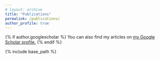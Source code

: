 ```yaml
---
# layout: archive
title: "Publications"
permalink: /publications/
author_profile: true
---
```


{% if author.googlescholar %}
  You can also find my articles on <u><a href="{{author.googlescholar}}">my Google Scholar profile</a>.</u>
{% endif %}

{% include base_path %}

<script src="https://bibbase.org/show?bib=http%3A%2F%2Fpaolodragone.com%2Fbibtex%2Fmypubs.bib&jsonp=1"></script>
